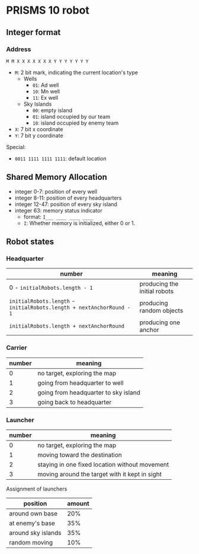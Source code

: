 # PRISMS 10 robot

## Integer format

### Address

```text
M M X X X X X X X Y Y Y Y Y Y Y
```

- `M`: 2 bit mark, indicating the current location's type
  - Wells
    - `01`: Ad well
    - `10`: Mn well
    - `11`: Ex well
  - Sky Islands
    - `00`: empty island
    - `01`: island occupied by our team
    - `10`: island occupied by enemy team
- `X`: 7 bit x coordinate
- `Y`: 7 bit y coordinate

Special:
- `0011 1111 1111 1111`: default location

## Shared Memory Allocation

- integer 0-7: position of every well
- integer 8-11: position of every headquarters
- integer 12-47: position of every sky island
- integer 63: memory status indicator
  - format: `I___ ____ ____ ____`
  - `I`: Whether memory is initialized, either 0 or 1.

## Robot states

### Headquarter

| number                                                                | meaning                      |
|-----------------------------------------------------------------------|------------------------------|
| 0 - `initialRobots.length - 1`                                        | producing the initial robots |
| `initialRobots.length` - `initialRobots.length + nextAnchorRound - 1` | producing random objects     |
| `initialRobots.length + nextAnchorRound`                              | producing one anchor         |

### Carrier

| number | meaning                              |
|--------|--------------------------------------|
| 0      | no target, exploring the map         |
| 1      | going from headquarter to well       |
| 2      | going from headquarter to sky island |
| 3      | going back to headquarter            |

### Launcher

| number | meaning                                        |
|--------|------------------------------------------------|
| 0      | no target, exploring the map                   |
| 1      | moving toward the destination                  |
| 2      | staying in one fixed location without movement |
| 3      | moving around the target with it kept in sight |

Assignment of launchers

| position           | amount |
|--------------------|--------|
| around own base    | 20%    |
| at enemy's base    | 35%    |
| around sky islands | 35%    |
| random moving      | 10%    |